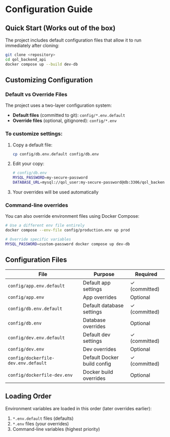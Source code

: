 # Configuration Guide

## Quick Start (Works out of the box)

The project includes default configuration files that allow it to run immediately after cloning:

```bash
git clone <repository>
cd qol_backend_api
docker compose up --build dev-db
```

## Customizing Configuration

### Default vs Override Files

The project uses a two-layer configuration system:

- **Default files** (committed to git): `config/*.env.default`
- **Override files** (optional, gitignored): `config/*.env`

### To customize settings:

1. Copy a default file:
   ```bash
   cp config/db.env.default config/db.env
   ```

2. Edit your copy:
   ```bash
   # config/db.env
   MYSQL_PASSWORD=my-secure-password
   DATABASE_URL=mysql://qol_user:my-secure-password@db:3306/qol_backend
   ```

3. Your overrides will be used automatically

### Command-line overrides

You can also override environment files using Docker Compose:

```bash
# Use a different env file entirely
docker compose --env-file config/production.env up prod

# Override specific variables
MYSQL_PASSWORD=custom-password docker compose up dev-db
```

## Configuration Files

| File | Purpose | Required |
|------|---------|----------|
| `config/app.env.default` | Default app settings | ✓ (committed) |
| `config/app.env` | App overrides | Optional |
| `config/db.env.default` | Default database settings | ✓ (committed) |
| `config/db.env` | Database overrides | Optional |
| `config/dev.env.default` | Default dev settings | ✓ (committed) |
| `config/dev.env` | Dev overrides | Optional |
| `config/dockerfile-dev.env.default` | Default Docker build config | ✓ (committed) |
| `config/dockerfile-dev.env` | Docker build overrides | Optional |

## Loading Order

Environment variables are loaded in this order (later overrides earlier):

1. `*.env.default` files (defaults)
2. `*.env` files (your overrides)
3. Command-line variables (highest priority)
